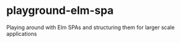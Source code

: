 # playground-elm-spa
Playing around with Elm SPAs and structuring them for larger scale applications
